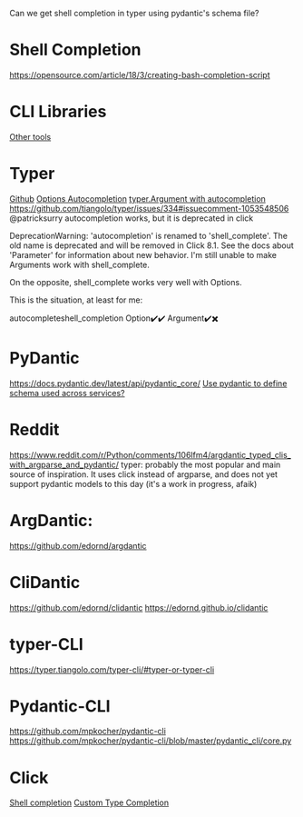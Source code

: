 Can we get shell completion in typer using pydantic's schema file?

# Shell Completion
https://opensource.com/article/18/3/creating-bash-completion-script


# CLI Libraries
[Other tools](https://github.com/mpkocher/pydantic-cli#other-related-tools)


# Typer
[Github](https://github.com/tiangolo/typer)
[Options Autocompletion](https://typer.tiangolo.com/tutorial/options-autocompletion/)
[typer.Argument with autocompletion](https://github.com/tiangolo/typer/issues/334)
https://github.com/tiangolo/typer/issues/334#issuecomment-1053548506
@patricksurry autocompletion works, but it is deprecated in click

DeprecationWarning: 'autocompletion' is renamed to 'shell_complete'. The old name is deprecated and will be removed in Click 8.1. See the docs about 'Parameter' for information about new behavior.
I'm still unable to make Arguments work with shell_complete.

On the opposite, shell_complete works very well with Options.

This is the situation, at least for me:

autocompleteshell_completion
Option✔️✔️
Argument✔️✖️


# PyDantic
https://docs.pydantic.dev/latest/api/pydantic_core/
[Use pydantic to define schema used across services?](https://github.com/pydantic/pydantic/issues/2261)


# Reddit
https://www.reddit.com/r/Python/comments/106lfm4/argdantic_typed_clis_with_argparse_and_pydantic/
typer: probably the most popular and main source of inspiration. It uses click instead of argparse, and does not yet support pydantic models to this day (it's a work in progress, afaik)


# ArgDantic:
https://github.com/edornd/argdantic


# CliDantic
https://github.com/edornd/clidantic
https://edornd.github.io/clidantic


# typer-CLI
https://typer.tiangolo.com/typer-cli/#typer-or-typer-cli


# Pydantic-CLI
https://github.com/mpkocher/pydantic-cli
https://github.com/mpkocher/pydantic-cli/blob/master/pydantic_cli/core.py


# Click
[Shell completion](https://click.palletsprojects.com/en/8.1.x/shell-completion/)
[Custom Type Completion](https://click.palletsprojects.com/en/8.1.x/shell-completion/#custom-type-completion)
